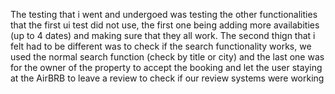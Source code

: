The testing that i went and undergoed was testing the other functionalities that the first ui test did not use, the first one being adding more availabities (up to 4 dates) and making sure that they all work. The second thign that i felt had to be different was to check if the search functionality works, we used the normal search function (check by title or city) and the last one was for the owner of the property to accept the booking and let the user staying at the AirBRB to leave a review to check if our review systems were working 